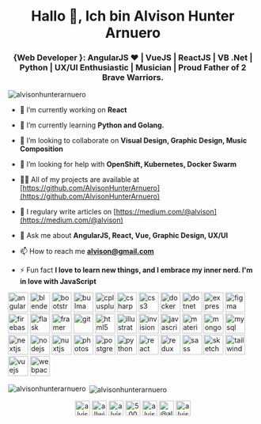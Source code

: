 <h1 align="center">Hallo 👋, Ich bin Alvison Hunter Arnuero</h1>
<h3 align="center">{Web Developer }: AngularJS ♥ | VueJS | ReactJS | VB .Net | Python | UX/UI Enthusiastic | Musician | Proud Father of 2 Brave Warriors.</h3>

<p align="left"> <img src="https://komarev.com/ghpvc/?username=alvisonhunterarnuero" alt="alvisonhunterarnuero" /> </p>

- 🔭 I’m currently working on **React**

- 🌱 I’m currently learning **Python and Golang.**

- 👯 I’m looking to collaborate on **Visual Design, Graphic Design, Music Composition**

- 🤝 I’m looking for help with **OpenShift, Kubernetes, Docker Swarm**

- 👨‍💻 All of my projects are available at [https://github.com/AlvisonHunterArnuero](https://github.com/AlvisonHunterArnuero)

- 📝 I regulary write articles on [https://medium.com/@alvison](https://medium.com/@alvison)

- 💬 Ask me about **AngularJS, React, Vue, Graphic Design, UX/UI**

- 📫 How to reach me **alvison@gmail.com**

- ⚡ Fun fact **I love to learn new things, and I embrace my inner nerd. I'm in love with JavaScript**

<p align="left"><img src="https://devicons.github.io/devicon/devicon.git/icons/angularjs/angularjs-original.svg" alt="angularjs" width="40" height="40"/> <img src="https://download.blender.org/branding/community/blender_community_badge_white.svg" alt="blender" width="40" height="40"/> <img src="https://devicons.github.io/devicon/devicon.git/icons/bootstrap/bootstrap-plain.svg" alt="bootstrap" width="40" height="40"/> <img src="https://raw.githubusercontent.com/gilbarbara/logos/804dc257b59e144eaca5bc6ffd16949752c6f789/logos/bulma.svg" alt="bulma" width="40" height="40"/> <img src="https://devicons.github.io/devicon/devicon.git/icons/cplusplus/cplusplus-original.svg" alt="cplusplus" width="40" height="40"/> <img src="https://devicons.github.io/devicon/devicon.git/icons/csharp/csharp-original.svg" alt="csharp" width="40" height="40"/> <img src="https://devicons.github.io/devicon/devicon.git/icons/css3/css3-original-wordmark.svg" alt="css3" width="40" height="40"/> <img src="https://devicons.github.io/devicon/devicon.git/icons/docker/docker-original-wordmark.svg" alt="docker" width="40" height="40"/> <img src="https://devicons.github.io/devicon/devicon.git/icons/dot-net/dot-net-original-wordmark.svg" alt="dotnet" width="40" height="40"/> <img src="https://devicons.github.io/devicon/devicon.git/icons/express/express-original-wordmark.svg" alt="express" width="40" height="40"/> <img src="https://www.vectorlogo.zone/logos/figma/figma-icon.svg" alt="figma" width="40" height="40"/> <img src="https://www.vectorlogo.zone/logos/firebase/firebase-icon.svg" alt="firebase" width="40" height="40"/> <img src="https://www.vectorlogo.zone/logos/pocoo_flask/pocoo_flask-icon.svg" alt="flask" width="40" height="40"/> <img src="https://www.vectorlogo.zone/logos/framer/framer-icon.svg" alt="framer" width="40" height="40"/> <img src="https://www.vectorlogo.zone/logos/git-scm/git-scm-icon.svg" alt="git" width="40" height="40"/> <img src="https://devicons.github.io/devicon/devicon.git/icons/html5/html5-original-wordmark.svg" alt="html5" width="40" height="40"/> <img src="https://www.vectorlogo.zone/logos/adobe_illustrator/adobe_illustrator-icon.svg" alt="illustrator" width="40" height="40"/> <img src="https://www.vectorlogo.zone/logos/invisionapp/invisionapp-icon.svg" alt="invision" width="40" height="40"/> <img src="https://devicons.github.io/devicon/devicon.git/icons/javascript/javascript-original.svg" alt="javascript" width="40" height="40"/> <img src="https://raw.githubusercontent.com/prplx/svg-logos/5585531d45d294869c4eaab4d7cf2e9c167710a9/svg/materialize.svg" alt="materialize" width="40" height="40"/> <img src="https://devicons.github.io/devicon/devicon.git/icons/mongodb/mongodb-original-wordmark.svg" alt="mongodb" width="40" height="40"/> <img src="https://devicons.github.io/devicon/devicon.git/icons/mysql/mysql-original-wordmark.svg" alt="mysql" width="40" height="40"/> <img src="https://cdn.worldvectorlogo.com/logos/nextjs-3.svg" alt="nextjs" width="40" height="40"/> <img src="https://devicons.github.io/devicon/devicon.git/icons/nodejs/nodejs-original-wordmark.svg" alt="nodejs" width="40" height="40"/> <img src="https://www.vectorlogo.zone/logos/nuxtjs/nuxtjs-icon.svg" alt="nuxtjs" width="40" height="40"/> <img src="https://devicons.github.io/devicon/devicon.git/icons/photoshop/photoshop-plain.svg" alt="photoshop" width="40" height="40"/> <img src="https://devicons.github.io/devicon/devicon.git/icons/postgresql/postgresql-original-wordmark.svg" alt="postgresql" width="40" height="40"/> <img src="https://devicons.github.io/devicon/devicon.git/icons/python/python-original.svg" alt="python" width="40" height="40"/> <img src="https://devicons.github.io/devicon/devicon.git/icons/react/react-original-wordmark.svg" alt="react" width="40" height="40"/> <img src="https://devicons.github.io/devicon/devicon.git/icons/redux/redux-original.svg" alt="redux" width="40" height="40"/> <img src="https://devicons.github.io/devicon/devicon.git/icons/sass/sass-original.svg" alt="sass" width="40" height="40"/> <img src="https://www.vectorlogo.zone/logos/sketchapp/sketchapp-icon.svg" alt="sketch" width="40" height="40"/> <img src="https://www.vectorlogo.zone/logos/tailwindcss/tailwindcss-icon.svg" alt="tailwind" width="40" height="40"/> <img src="https://devicons.github.io/devicon/devicon.git/icons/vuejs/vuejs-original-wordmark.svg" alt="vuejs" width="40" height="40"/> <img src="https://devicons.github.io/devicon/devicon.git/icons/webpack/webpack-original.svg" alt="webpack" width="40" height="40"/></p><p><img align="left" src="https://github-readme-stats.vercel.app/api/top-langs/?username=alvisonhunterarnuero&layout=compact&hide=html" alt="alvisonhunterarnuero" /></p>

<p>&nbsp;<img align="center" src="https://github-readme-stats.vercel.app/api?username=alvisonhunterarnuero&show_icons=true" alt="alvisonhunterarnuero" /></p>

<p align="center">
<a href="https://codepen.io/alvisonhunter" target="blank"><img align="center" src="https://cdn.jsdelivr.net/npm/simple-icons@3.0.1/icons/codepen.svg" alt="alvisonhunter" height="30" width="30" /></a>
<a href="https://twitter.com/allwissendjager" target="blank"><img align="center" src="https://cdn.jsdelivr.net/npm/simple-icons@3.0.1/icons/twitter.svg" alt="allwissendjager" height="30" width="30" /></a>
<a href="https://linkedin.com/in/alvison-hunter-01512773" target="blank"><img align="center" src="https://cdn.jsdelivr.net/npm/simple-icons@3.0.1/icons/linkedin.svg" alt="alvison-hunter-01512773" height="30" width="30" /></a>
<a href="https://stackoverflow.com/users/5009514" target="blank"><img align="center" src="https://cdn.jsdelivr.net/npm/simple-icons@3.0.1/icons/stackoverflow.svg" alt="5009514" height="30" width="30" /></a>
<a href="https://dribbble.com/alvisonhunter" target="blank"><img align="center" src="https://cdn.jsdelivr.net/npm/simple-icons@3.0.1/icons/dribbble.svg" alt="alvisonhunter" height="30" width="30" /></a>
<a href="https://medium.com/@alvison" target="blank"><img align="center" src="https://cdn.jsdelivr.net/npm/simple-icons@3.0.1/icons/medium.svg" alt="@alvison" height="30" width="30" /></a>
<a href="https://www.youtube.com/c/alvisonhunter" target="blank"><img align="center" src="https://cdn.jsdelivr.net/npm/simple-icons@3.0.1/icons/youtube.svg" alt="alvisonhunter" height="30" width="30" /></a>
</p>
